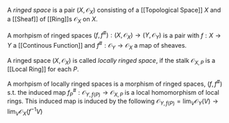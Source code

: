 A *ringed space* is a pair $(X,\mathcal{O}_X)$ consisting of a [[Topological Space]] $X$ and a [[Sheaf]] of [[Ring]]s $\mathcal{O}_X$ on $X$.

A morhpism of ringed spaces $(f,f^{\#}):(X,\mathcal{O}_X)\rightarrow (Y,\mathcal{O}_Y)$ is a pair with $f:X\rightarrow Y$ a [[Continous Function]] and $f^{\#}:\mathcal{O}_Y\rightarrow \mathcal{O}_X$ a map of sheaves.

A ringed space $(X,\mathcal{O}_X)$ is called *locally ringed space*, if the stalk $\mathcal{O}_{X,P}$ is a [[Local Ring]] for each $P$.

A morhpism of locally ringed spaces is a morphism of ringed spaces, $(f,f^{\#})$ s.t. the induced map $f^{\#}_P:\mathcal{O}_{Y,f(P)}\rightarrow \mathcal{O}_{X,P}$ is a local homomorphism of local rings. This induced map is induced by the following 
$\mathcal{O}_{Y,f(P)} = \lim_V \mathcal{O}_Y(V) \rightarrow \lim_V \mathcal{O}_X(f^{-1}V)$ 